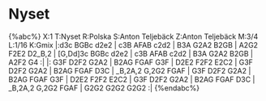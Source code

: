 # Nyset

{%abc%}
X:1
T:Nyset
R:Polska
S:Anton Teljebäck
Z:Anton Teljebäck
M:3/4
L:1/16
K:Gmix
|:d3c BGBc d2e2 | c3B AFAB c2d2 | B3A G2A2 B2GB | A2G2 F2E2 D2_B,2 | 
[G,Dd]3c BGBc d2e2 | c3B AFAB c2d2 | B3A G2A2 B2GB | A2F2 G4 :| 
|: G3F D2F2 G2A2 | B2AG FGAF G3F | D2E2 F2F2 E2C2 |  G3F D2F2 G2A2 | B2AG FGAF D3C  | _B,2A,2 G,2G2 FGAF | 
 G3F D2F2 G2A2 | B2AG FGAF G3F | D2E2 F2F2 E2C2 |  G3F D2F2 G2A2 | B2AG FGAF D3C  | _B,2A,2 G,2G2 FGAF | G2G2 G2G2 G2G2 :|
{%endabc%}
